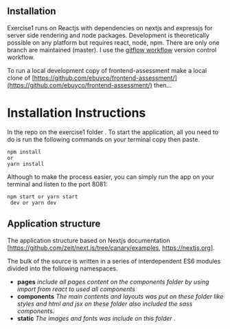 ## Installation

Exercise1 runs on Reactjs with dependencies on nextjs and expressjs for server side rendering and node packages. Development is theoretically possible on any platform but requires react, node, npm. There are only one branch are maintained (master). I use the [gitflow workflow](https://www.atlassian.com/git/tutorials/comparing-workflows/gitflow-workflow) version control workflow.

To run a local development copy of frontend-assessment make a local clone of [https://github.com/ebuyco/frontend-assessment/](https://github.com/ebuyco/frontend-assessment/) then...

# Installation Instructions
In the repo on the exercise1 folder . To start the application, all you need to do is run the following commands on your terminal copy then paste.

```
npm install 
or
yarn install
```

Although to make the process easier, you can simply run the app on your terminal and listen to the port 8081:

```
npm start or yarn start 
 dev or yarn dev
```

## Application structure

The application structure based on Nextjs documentation [https://github.com/zeit/next.js/tree/canary/examples, https://nextjs.org].

The bulk of the source is written in a series of interdependent ES6 modules divided into the following namespaces.

* **pages** _include all pages content on the components folder by using import from react to used all components_
* **components** _The main contents and layouts was put on these folder like styles and html and jsx on these folder also included the sass components._
* **static** _The images and fonts was include on this folder ._
